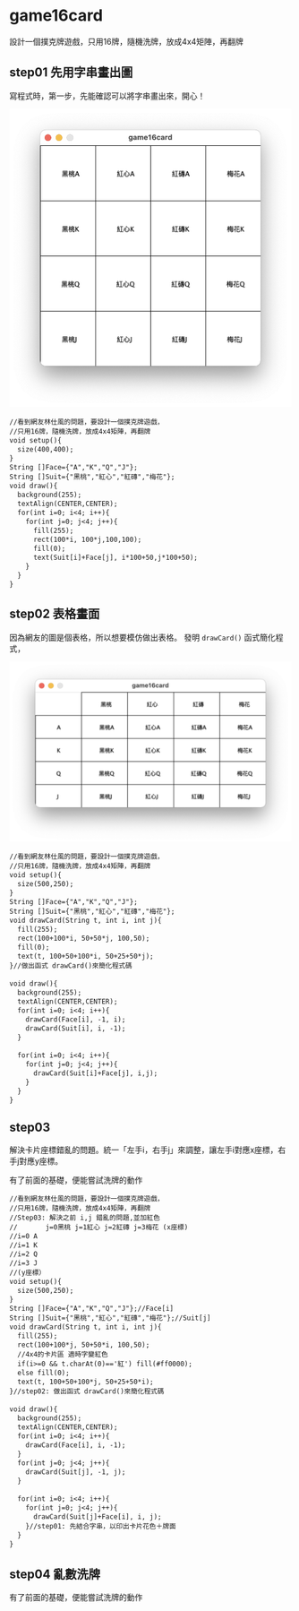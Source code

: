 # game16card
設計一個撲克牌遊戲，只用16牌，隨機洗牌，放成4x4矩陣，再翻牌

## step01 先用字串畫出圖

寫程式時，第一步，先能確認可以將字串畫出來，開心！

![step01.png](figure/step01.png)

```processing
//看到網友林仕風的問題，要設計一個撲克牌遊戲，
//只用16牌，隨機洗牌，放成4x4矩陣，再翻牌
void setup(){
  size(400,400);
}
String []Face={"A","K","Q","J"};
String []Suit={"黑桃","紅心","紅磚","梅花"};
void draw(){
  background(255);
  textAlign(CENTER,CENTER);
  for(int i=0; i<4; i++){
    for(int j=0; j<4; j++){
      fill(255);
      rect(100*i, 100*j,100,100);
      fill(0);
      text(Suit[i]+Face[j], i*100+50,j*100+50);
    }
  }
}
```

## step02 表格畫面
因為網友的圖是個表格，所以想要模仿做出表格。
發明 `drawCard()` 函式簡化程式，


![step02.png](figure/step02.png)

```processing
//看到網友林仕風的問題，要設計一個撲克牌遊戲，
//只用16牌，隨機洗牌，放成4x4矩陣，再翻牌
void setup(){
  size(500,250);
}
String []Face={"A","K","Q","J"};
String []Suit={"黑桃","紅心","紅磚","梅花"};
void drawCard(String t, int i, int j){
  fill(255);
  rect(100+100*i, 50+50*j, 100,50);
  fill(0);
  text(t, 100+50+100*i, 50+25+50*j);
}//做出函式 drawCard()來簡化程式碼

void draw(){
  background(255);
  textAlign(CENTER,CENTER);
  for(int i=0; i<4; i++){
    drawCard(Face[i], -1, i);
    drawCard(Suit[i], i, -1);
  }
  
  for(int i=0; i<4; i++){
    for(int j=0; j<4; j++){
      drawCard(Suit[i]+Face[j], i,j);
    }
  }
}
```

## step03 

解決卡片座標錯亂的問題。統一「左手i，右手j」來調整，讓左手i對應x座標，右手j對應y座標。

有了前面的基礎，便能嘗試洗牌的動作

```processing
//看到網友林仕風的問題，要設計一個撲克牌遊戲，
//只用16牌，隨機洗牌，放成4x4矩陣，再翻牌
//Step03: 解決之前 i,j 錯亂的問題,並加紅色
//       j=0黑桃 j=1紅心 j=2紅磚 j=3梅花 (x座標)
//i=0 A
//i=1 K
//i=2 Q
//i=3 J
//(y座標）
void setup(){
  size(500,250);
}
String []Face={"A","K","Q","J"};//Face[i]
String []Suit={"黑桃","紅心","紅磚","梅花"};//Suit[j]
void drawCard(String t, int i, int j){
  fill(255);
  rect(100+100*j, 50+50*i, 100,50);
  //4x4的卡片區 適時字變紅色
  if(i>=0 && t.charAt(0)=='紅') fill(#ff0000);
  else fill(0);
  text(t, 100+50+100*j, 50+25+50*i);
}//step02: 做出函式 drawCard()來簡化程式碼

void draw(){
  background(255);
  textAlign(CENTER,CENTER);
  for(int i=0; i<4; i++){
    drawCard(Face[i], i, -1);
  }
  for(int j=0; j<4; j++){
    drawCard(Suit[j], -1, j);
  }
  
  for(int i=0; i<4; i++){
    for(int j=0; j<4; j++){
      drawCard(Suit[j]+Face[i], i, j);
    }//step01: 先結合字串，以印出卡片花色＋牌面
  }
}
```

## step04 亂數洗牌

有了前面的基礎，便能嘗試洗牌的動作

```processing

```


